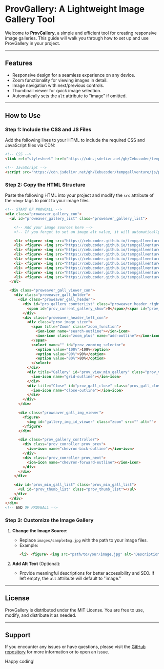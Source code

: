 # ProvGallery: A Lightweight Image Gallery Tool

Welcome to **ProvGallery**, a simple and efficient tool for creating responsive image galleries. This guide will walk you through how to set up and use ProvGallery in your project.

---

## Features
- Responsive design for a seamless experience on any device.
- Zoom functionality for viewing images in detail.
- Image navigation with next/previous controls.
- Thumbnail viewer for quick image selection.
- Automatically sets the `alt` attribute to "image" if omitted.

---

## How to Use

### Step 1: Include the CSS and JS Files
Add the following lines to your HTML to include the required CSS and JavaScript files via CDN:

```html
<!-- CSS -->
<link rel="stylesheet" href="https://cdn.jsdelivr.net/gh/Cebucoder/tempgallventure/css/prov_gal_style.min.css">

<!-- JavaScript -->
<script src="https://cdn.jsdelivr.net/gh/Cebucoder/tempgallventure/js/prov_gal_script.min.js"></script>
```

### Step 2: Copy the HTML Structure
Paste the following HTML into your project and modify the `src` attribute of the `<img>` tags to point to your image files.

```html
<!-- START OF PROVGALL -->
<div class="proweaver_gallery_con">
  <ul id="proweaver_gallery_list" class="proweaver_gallery_list">

    <!-- Add your image sources here -->
    <!-- If you forget to set an image alt value, it will automatically default to "image" -->

    <li> <figure> <img src="https://cebucoder.github.io/tempgallventure/images/sampleImg.jpg" alt="" /> </figure> </li>
    <li> <figure> <img src="https://cebucoder.github.io/tempgallventure/images/sampleImg2.jpg" alt="" /> </figure> </li>
    <li> <figure> <img src="https://cebucoder.github.io/tempgallventure/images/sampleImg3.jpg" alt="" /> </figure> </li>
    <li> <figure> <img src="https://cebucoder.github.io/tempgallventure/images/sampleImg4.jpg" alt="" /> </figure> </li>
    <li> <figure> <img src="https://cebucoder.github.io/tempgallventure/images/sampleImg5.jpg" alt="" /> </figure> </li>
    <li> <figure> <img src="https://cebucoder.github.io/tempgallventure/images/sampleImg6.jpg" alt="" /> </figure> </li>
    <li> <figure> <img src="https://cebucoder.github.io/tempgallventure/images/sampleImg7.jpg" alt="" /> </figure> </li>
    <li> <figure> <img src="https://cebucoder.github.io/tempgallventure/images/sampleImg8.jpg" alt="" /> </figure> </li>
    <li> <figure> <img src="https://cebucoder.github.io/tempgallventure/images/sampleImg9.jpg" alt="" /> </figure> </li>
  </ul>

  <div class="proweaver_gall_viewer_con">
    <div class="proweaver_gall_holder">
      <div class="proweaver_gall_header">
        <div id="pro_gallery_counterList" class="proweaver_header_right_con">
          <span id="prov_current_gallery_show">0</span>/<span id="prov_total_gall_list">0</span>
        </div>
        <div class="proweaver_header_left_con">
          <div class="prov_image_sizer">
            <span title="Zoom" class="zoom_function">
              <ion-icon name="search-outline"></ion-icon> 
              <ion-icon class="zoom_plus" name="add-outline"></ion-icon>
            </span>
            <select name="" id="prov_zooming_selector">
              <option value="100%">100%</option>
              <option value="90%">90%</option>
              <option value="80%">80%</option>
            </select>
          </div>
          <div title="Gallery" id="prov_view_min_gallery" class="prov_view_min_gallery">
            <ion-icon name="grid-outline"></ion-icon>
          </div>
          <div title="Close" id="prov_gall_close" class="prov_gall_close">
            <ion-icon name="close-outline"></ion-icon>
          </div>
        </div>
      </div>

      <div class="proweaver_gall_img_viewer">
        <figure>
          <img id="gallery_img_id_viewer" class="zoom" src="" alt="">
        </figure>
      </div>

      <div class="prov_gallery_controller">
        <div class="prov_conroller prov_prev">
          <ion-icon name="chevron-back-outline"></ion-icon>
        </div>
        <div class="prov_conroller prov_next">
          <ion-icon name="chevron-forward-outline"></ion-icon>
        </div>
      </div>
    </div>

    <div id="prov_min_gall_list" class="prov_min_gall_list">
      <ul id="prov_thumb_list" class="prov_thumb_list"></ul>
    </div>
  </div>
</div>
<!-- END OF PROVGALL -->
```

### Step 3: Customize the Image Gallery
1. **Change the Image Source**:
   - Replace `images/sampleImg.jpg` with the path to your image files.
   - Example:
     ```html
     <li> <figure> <img src="path/to/your/image.jpg" alt="Description of the image" /> </figure> </li>
     ```

2. **Add Alt Text** (Optional):
   - Provide meaningful descriptions for better accessibility and SEO. If left empty, the `alt` attribute will default to "image."

---

## License
ProvGallery is distributed under the MIT License. You are free to use, modify, and distribute it as needed.

---

## Support
If you encounter any issues or have questions, please visit the [GitHub repository](https://github.com/Cebucoder/tempgallventure) for more information or to open an issue.

Happy coding!


